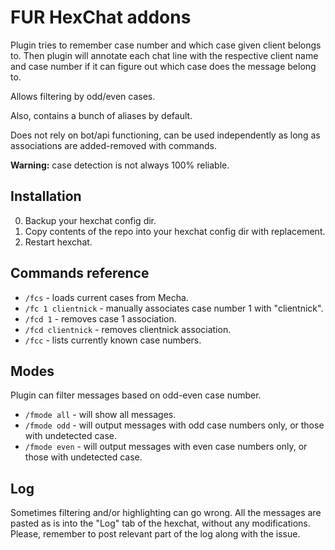 # FUR HexChat addons

Plugin tries to remember case number and which case given client belongs to. Then plugin will annotate each chat line with the respective client name and case number if it can figure out which case does the message belong to.

Allows filtering by odd/even cases.

Also, contains a bunch of aliases by default.

Does not rely on bot/api functioning, can be used independently as long as associations are added-removed with commands.

**Warning:** case detection is not always 100% reliable.

## Installation

0. Backup your hexchat config dir.
0. Copy contents of the repo into your hexchat config dir with replacement.
0. Restart hexchat. 

## Commands reference

* `/fcs` - loads current cases from Mecha.
* `/fc 1 clientnick` - manually associates case number 1 with "clientnick".
* `/fcd 1` - removes case 1 association.
* `/fcd clientnick` - removes clientnick association.
* `/fcc` - lists currently known case numbers.

## Modes

Plugin can filter messages based on odd-even case number.

* `/fmode all` - will show all messages.
* `/fmode odd` - will output messages with odd case numbers only, or those with undetected case.
* `/fmode even` - will output messages with even case numbers only, or those with undetected case.

## Log

Sometimes filtering and/or highlighting can go wrong. All the messages are pasted as is into the "Log" tab of the hexchat, without any modifications. Please, remember to post relevant part of the log along with the issue.
